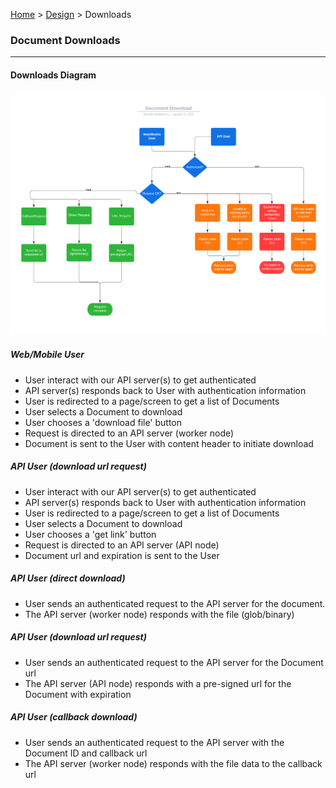 [Home](../readme.md) > [Design](design.md) > Downloads

### Document Downloads

---

#### Downloads Diagram

![Download Diagram](./images/downloads_diagram.png)

##### Web/Mobile User
- User interact with our API server(s) to get authenticated
- API server(s) responds back to User with authentication information
- User is redirected to a page/screen to get a list of Documents
- User selects a Document to download
- User chooses a 'download file' button
- Request is directed to an API server (worker node)
- Document is sent to the User with content header to initiate download

##### API User (download url request)
- User interact with our API server(s) to get authenticated
- API server(s) responds back to User with authentication information
- User is redirected to a page/screen to get a list of Documents
- User selects a Document to download
- User chooses a 'get link' button
- Request is directed to an API server (API node)
- Document url and expiration is sent to the User

##### API User (direct download)
- User sends an authenticated request to the API server for the document. 
- The API server (worker node) responds with the file (glob/binary)

##### API User (download url request)
- User sends an authenticated request to the API server for the Document url
- The API server (API node) responds with a pre-signed url for the Document with expiration

##### API User (callback download)
- User sends an authenticated request to the API server with the Document ID and callback url
- The API server (worker node) responds with the file data to the callback url
